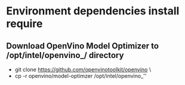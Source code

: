 # Environment dependencies install require

## Download OpenVino Model Optimizer to /opt/intel/openvino_<version>/ directory
- git clone https://github.com/openvinotoolkit/openvino \
- cp -r openvino/model-optimzer /opt/intel/openvino_'<version>'
